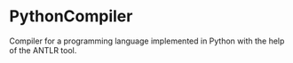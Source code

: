 # PythonCompiler
Compiler for a programming language implemented in Python with the help of the ANTLR tool.
